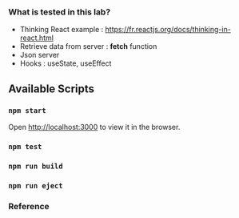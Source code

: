 ### What is tested in this lab?
 * Thinking React example : https://fr.reactjs.org/docs/thinking-in-react.html
 * Retrieve data from server : **fetch** function
 * Json server
 * Hooks : useState, useEffect

## Available Scripts

### `npm start`
Open [http://localhost:3000](http://localhost:3000) to view it in the browser.

### `npm test`

### `npm run build`

### `npm run eject`

### Reference

